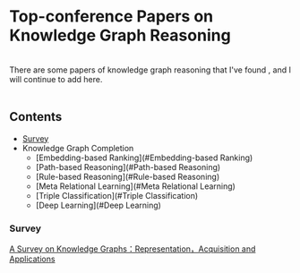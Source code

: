 # Top-conference Papers on Knowledge Graph Reasoning
<br>
There are some papers of knowledge graph reasoning that I've found , and I will continue to add here.
<br>
<br>

## Contents 
* [Survey](#Survey)
* Knowledge Graph Completion
  * [Embedding-based Ranking](#Embedding-based Ranking)
  * [Path-based Reasoning](#Path-based Reasoning)
  * [Rule-based Reasoning](#Rule-based Reasoning)
  * [Meta Relational Learning](#Meta Relational Learning)
  * [Triple Classification](#Triple Classification)
  * [Deep Learning](#Deep Learning)






### Survey
[A Survey on Knowledge Graphs：Representation，Acquisition and Applications](https://arxiv.org/pdf/2002.00388.pdf)




